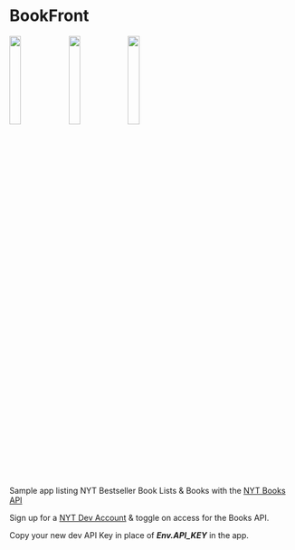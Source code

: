 # BookFront
<img src="https://user-images.githubusercontent.com/9759771/96369342-f3171780-111e-11eb-81af-a30d062b0d6a.jpg" width="20%"> <img src="https://user-images.githubusercontent.com/9759771/96369344-f6120800-111e-11eb-8031-fedefaf20b2f.jpg" width="20%"> <img src="https://user-images.githubusercontent.com/9759771/96369348-f7dbcb80-111e-11eb-8f18-53995a096151.jpg" width="20%">

 Sample app listing NYT Bestseller Book Lists & Books with the [NYT Books API](https://developer.nytimes.com/docs/books-product/1/overview)
 
 Sign up for a [NYT Dev Account](https://developer.nytimes.com/) & toggle on access for the Books API.
 
 Copy your new dev API Key in place of ***Env.API_KEY*** in the app.

